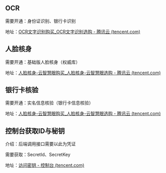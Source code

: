 ## OCR

需要开通：身份证识别、银行卡识别

地址：[OCR文字识别购买_OCR文字识别选购 - 腾讯云 (tencent.com)](https://buy.cloud.tencent.com/iai_ocr)



## 人脸核身

需要开通：基础版人脸核身（权威库）

地址：[人脸核身-云智慧眼购买_人脸核身-云智慧眼选购 - 腾讯云 (tencent.com)](https://buy.cloud.tencent.com/iai_faceid)



## 银行卡核验

需要开通：实名信息核验（银行卡信息核验）

地址：[人脸核身-云智慧眼购买_人脸核身-云智慧眼选购 - 腾讯云 (tencent.com)](https://buy.cloud.tencent.com/iai_faceid)



## 控制台获取ID与秘钥

介绍：后端调用接口需要以此为凭证

需要获取：SecretId、SecretKey

地址：[访问密钥 - 控制台 (tencent.com)](https://console.cloud.tencent.com/cam/capi)